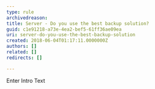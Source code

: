 ```yaml
---
type: rule
archivedreason: 
title: Server - Do you use the best backup solution?
guid: c1e91218-a73e-4ea2-bef5-61ff36ae09ea
uri: server-do-you-use-the-best-backup-solution
created: 2018-06-04T01:17:11.0000000Z
authors: []
related: []
redirects: []

---
```



Enter Intro Text
<br><excerpt class='endintro'></excerpt><br>



